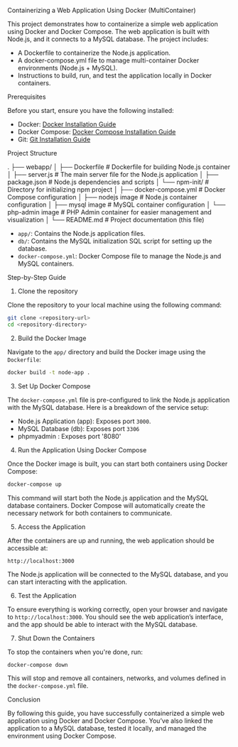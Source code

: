 Containerizing a Web Application Using Docker (MultiContainer)

This project demonstrates how to containerize a simple web application using Docker and Docker Compose. The web application is built with Node.js, and it connects to a MySQL database. The project includes:

- A Dockerfile to containerize the Node.js application.
- A docker-compose.yml file to manage multi-container Docker environments (Node.js + MySQL).
- Instructions to build, run, and test the application locally in Docker containers.

 Prerequisites

Before you start, ensure you have the following installed:

- Docker: [Docker Installation Guide](https://docs.docker.com/get-docker/) 
- Docker Compose: [Docker Compose Installation Guide](https://selftuts.in/install-docker-compose-on-linux/)
- Git: [Git Installation Guide](https://git-scm.com/book/en/v2/Getting-Started-Installing-Git)

 Project Structure

.
├── webapp/
│   ├── Dockerfile            # Dockerfile for building Node.js container
│   ├── server.js             # The main server file for the Node.js application
│   ├── package.json          # Node.js dependencies and scripts
│   └── npm-init/             # Directory for initializing npm project
│
├── docker-compose.yml        # Docker Compose configuration
│   ├── nodejs image          # Node.js container configuration
│   ├── mysql image           # MySQL container configuration
│   └── php-admin image       # PHP Admin container for easier management and visualization
│
└── README.md                 # Project documentation (this file)



- `app/`: Contains the Node.js application files.
- `db/`: Contains the MySQL initialization SQL script for setting up the database.
- `docker-compose.yml`: Docker Compose file to manage the Node.js and MySQL containers.

Step-by-Step Guide

1. Clone the repository

Clone the repository to your local machine using the following command:

```bash
git clone <repository-url>
cd <repository-directory>
```

2. Build the Docker Image

Navigate to the `app/` directory and build the Docker image using the `Dockerfile`:

```bash
docker build -t node-app .
```

3. Set Up Docker Compose

The `docker-compose.yml` file is pre-configured to link the Node.js application with the MySQL database. Here is a breakdown of the service setup:

- Node.js Application (app): Exposes port `3000`.
- MySQL Database (db): Exposes port `3306`
- phpmyadmin : Exposes port '8080'

4. Run the Application Using Docker Compose

Once the Docker image is built, you can start both containers using Docker Compose:

```bash
docker-compose up
```

This command will start both the Node.js application and the MySQL database containers. Docker Compose will automatically create the necessary network for both containers to communicate.

5. Access the Application

After the containers are up and running, the web application should be accessible at:

```
http://localhost:3000
```

The Node.js application will be connected to the MySQL database, and you can start interacting with the application.

6. Test the Application

To ensure everything is working correctly, open your browser and navigate to `http://localhost:3000`. You should see the web application’s interface, and the app should be able to interact with the MySQL database.

7. Shut Down the Containers

To stop the containers when you're done, run:

```bash
docker-compose down
```

This will stop and remove all containers, networks, and volumes defined in the `docker-compose.yml` file.

Conclusion

By following this guide, you have successfully containerized a simple web application using Docker and Docker Compose. You’ve also linked the application to a MySQL database, tested it locally, and managed the environment using Docker Compose.
